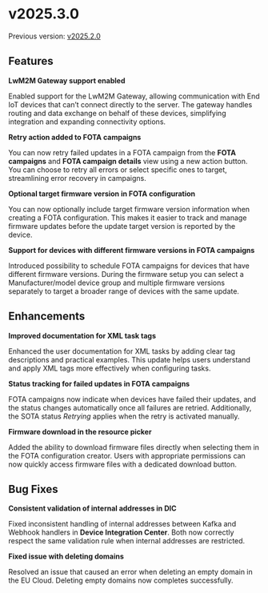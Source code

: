 # v2025.3.0

Previous version: [v2025.2.0](./v2025.2.0.md)

## Features

**LwM2M Gateway support enabled**

Enabled support for the LwM2M Gateway, allowing communication with End IoT devices that can’t connect directly to the server. The gateway handles routing and data exchange on behalf of these devices, simplifying integration and expanding connectivity options.

**Retry action added to FOTA campaigns**

You can now retry failed updates in a FOTA campaign from the **FOTA campaigns** and **FOTA campaign details** view using a new action button. You can choose to retry all errors or select specific ones to target, streamlining error recovery in campaigns.

**Optional target firmware version in FOTA configuration**

You can now optionally include target firmware version information when creating a FOTA configuration. This makes it easier to track and manage firmware updates before the update target version is reported by the device.

**Support for devices with different firmware versions in FOTA campaigns**

Introduced possibility to schedule FOTA campaigns for devices that have different firmware versions. During the firmware setup you can select a Manufacturer/model device group and multiple firmware versions separately to target a broader range of devices with the same update.

## Enhancements

**Improved documentation for XML task tags**

Enhanced the user documentation for XML tasks by adding clear tag descriptions and practical examples. This update helps users understand and apply XML tags more effectively when configuring tasks.

**Status tracking for failed updates in FOTA campaigns**

FOTA campaigns now indicate when devices have failed their updates, and the status changes automatically once all failures are retried. Additionally, the SOTA status *Retrying* applies when the retry is activated manually. 

**Firmware download in the resource picker**

Added the ability to download firmware files directly when selecting them in the FOTA configuration creator. Users with appropriate permissions can now quickly access firmware files with a dedicated download button.

## Bug Fixes

**Consistent validation of internal addresses in DIC**

Fixed inconsistent handling of internal addresses between Kafka and Webhook handlers in **Device Integration Center**. Both now correctly respect the same validation rule when internal addresses are restricted.

**Fixed issue with deleting domains**

Resolved an issue that caused an error when deleting an empty domain in the EU Cloud. Deleting empty domains now completes successfully.
